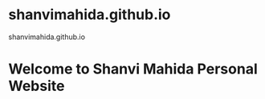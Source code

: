 # shanvimahida.github.io
shanvimahida.github.io
<H1> Welcome to Shanvi Mahida Personal Website </H1>

